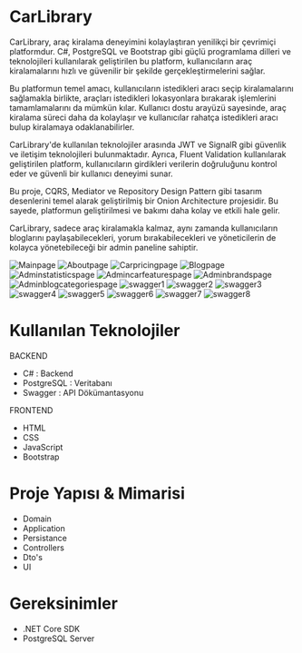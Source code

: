 # CarLibrary

CarLibrary, araç kiralama deneyimini kolaylaştıran yenilikçi bir çevrimiçi platformdur. C#, PostgreSQL ve Bootstrap gibi güçlü programlama dilleri ve teknolojileri kullanılarak geliştirilen bu platform, kullanıcıların araç kiralamalarını hızlı ve güvenilir bir şekilde gerçekleştirmelerini sağlar.

Bu platformun temel amacı, kullanıcıların istedikleri aracı seçip kiralamalarını sağlamakla birlikte, araçları istedikleri lokasyonlara bırakarak işlemlerini tamamlamalarını da mümkün kılar. Kullanıcı dostu arayüzü sayesinde, araç kiralama süreci daha da kolaylaşır ve kullanıcılar rahatça istedikleri aracı bulup kiralamaya odaklanabilirler.

CarLibrary'de kullanılan teknolojiler arasında JWT ve SignalR gibi güvenlik ve iletişim teknolojileri bulunmaktadır. Ayrıca, Fluent Validation kullanılarak geliştirilen platform, kullanıcıların girdikleri verilerin doğruluğunu kontrol eder ve güvenli bir kullanıcı deneyimi sunar.

Bu proje, CQRS, Mediator ve Repository Design Pattern gibi tasarım desenlerini temel alarak geliştirilmiş bir Onion Architecture projesidir. Bu sayede, platformun geliştirilmesi ve bakımı daha kolay ve etkili hale gelir.

CarLibrary, sadece araç kiralamakla kalmaz, aynı zamanda kullanıcıların bloglarını paylaşabilecekleri, yorum bırakabilecekleri ve yöneticilerin de kolayca yönetebileceği bir admin paneline sahiptir.

![Mainpage](https://github.com/Ahmetyalcinkya/CarLibrary/assets/140056565/4cc3c802-56ed-4509-850e-9be8b49b7bfd)
![Aboutpage](https://github.com/Ahmetyalcinkya/CarLibrary/assets/140056565/9e7e4f31-5837-4d3a-97ae-fea98ea7ed3e)
![Carpricingpage](https://github.com/Ahmetyalcinkya/CarLibrary/assets/140056565/bd7b6437-cdda-4218-8d76-41cdd9279385)
![Blogpage](https://github.com/Ahmetyalcinkya/CarLibrary/assets/140056565/5cf6507f-24bf-42a3-900d-db4fe68daec3)
![Adminstatisticspage](https://github.com/Ahmetyalcinkya/CarLibrary/assets/140056565/c55d6261-56c4-47c3-98be-b131e26241ba)
![Admincarfeaturespage](https://github.com/Ahmetyalcinkya/CarLibrary/assets/140056565/48b1551f-3be8-4fdf-9ae3-a61b45fc009a)
![Adminbrandspage](https://github.com/Ahmetyalcinkya/CarLibrary/assets/140056565/52caf80b-19ef-459d-809e-11957e0778ef)
![Adminblogcategoriespage](https://github.com/Ahmetyalcinkya/CarLibrary/assets/140056565/02152303-9f65-4987-a398-cf4ab4bf816b)
![swagger1](https://github.com/Ahmetyalcinkya/CarLibrary/assets/140056565/df1ea173-d755-4f3b-bd78-9a2c3451b3bc)
![swagger2](https://github.com/Ahmetyalcinkya/CarLibrary/assets/140056565/9c2b717b-edca-464d-8116-c59169fd3b39)
![swagger3](https://github.com/Ahmetyalcinkya/CarLibrary/assets/140056565/dc12691f-5c65-4d3b-9cbb-c94dec064d30)
![swagger4](https://github.com/Ahmetyalcinkya/CarLibrary/assets/140056565/e39fa851-1ff4-44b5-a005-f87f6defab0e)
![swagger5](https://github.com/Ahmetyalcinkya/CarLibrary/assets/140056565/0f353231-4edc-49d0-9fd4-1ff4abd49f61)
![swagger6](https://github.com/Ahmetyalcinkya/CarLibrary/assets/140056565/6fd56818-33b1-44ba-a008-11a3650d04cf)
![swagger7](https://github.com/Ahmetyalcinkya/CarLibrary/assets/140056565/97ac9f4e-9997-4024-a601-dba538b63bab)
![swagger8](https://github.com/Ahmetyalcinkya/CarLibrary/assets/140056565/b6e5b23a-6e3f-4324-ae58-a9e1aebf0441)

# Kullanılan Teknolojiler

BACKEND 
* C# : Backend
* PostgreSQL : Veritabanı
* Swagger : API Dökümantasyonu

FRONTEND
* HTML
* CSS
* JavaScript
* Bootstrap

# Proje Yapısı & Mimarisi

* Domain
* Application
* Persistance
* Controllers
* Dto's
* UI

# Gereksinimler 

* .NET Core SDK
* PostgreSQL Server





